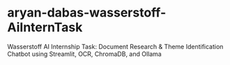 # aryan-dabas-wasserstoff-AiInternTask
Wasserstoff AI Internship Task: Document Research &amp; Theme Identification Chatbot using Streamlit, OCR, ChromaDB, and Ollama
